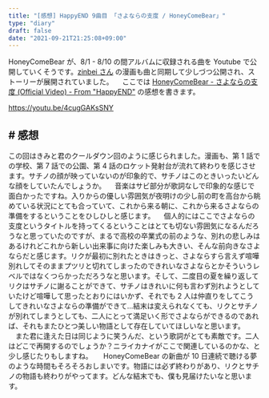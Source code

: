 ```yaml
---
title: "[感想] HappyEND 9曲目 「さよならの支度 / HoneyComeBear」"
type: "diary"
draft: false
date: "2021-09-21T21:25:08+09:00"
---
```


HoneyComeBear が、8/1 - 8/10 の間アルバムに収録される曲を Youtube で公開していくそうです。[zinbei さん](https://twitter.com/tz036) の漫画も曲と同期して少しづつ公開され、ストーリーが展開されていました。
　ここでは [HoneyComeBear - さよならの支度 (Official Video) - From "HappyEND"](https://youtu.be/4cugGAKsSNY) の感想を書きます。

https://youtu.be/4cugGAKsSNY

## # 感想

この回はきみと君のクールダウン回のように感じられました。漫画も、第 1 話での学校、第 7 話での公園、第 4 話のロケット発射台が流れて終わりを感じさせます。サチノの顔が映っていないのが印象的で、サチノはこのときいったいどんな顔をしていたんでしょうか。
　音楽はサビ部分が歌詞なしで印象的な感じで面白かったですね。入りからの優しい雰囲気が夜明けの少し前の町を高台から眺めている状況にとても合っていて、これから来る朝に、これから来るさよならの準備をするということをひしひしと感じます。
　個人的にはここでさよならの支度というタイトルを持ってくるということはとても切ない雰囲気になるんだろうなと思っていたのですが、まるで高校の卒業式の前のような、別れの悲しみはあるけれどこれから新しい出来事に向けた楽しみも大きい、そんな前向きなさよならだと感じます。リクが最初に別れたときはきっと、さよならすら言えず喧嘩別れしてそのままプツリと切れてしまったのできれいなさよならとかそういうレベルではなくつらかっただろうなと思います。そして、二度目の夏を繰り返してリクはサチノに謝ることができて、サチノはきれいに何も言わず別れようとしていたけど喧嘩して思ったとおりにはいかず、それでも 2 人は仲直りをしてこうしてきれいなさよならの準備ができて...結末は変えられなくても、リクとサチノが別れてしまうとしても、二人にとって満足いく形でさよならができるのであれば、それもまたひとつ美しい物語として存在していてほしいなと思います。
　また君に逢えた日は同じように笑うんだ、という歌詞がとても素敵です。二人はどこで再開するのでしょうか？ニライカナイがここで関連しているのかな、と少し感じたりもしますね。
　 HoneyComeBear の新曲が 10 日連続で聴ける夢のような時間もそろそろおしまいです。物語には必ず終わりがあり、リクとサチノの物語も終わりがやってます。どんな結末でも、僕も見届けたいなと思います。
